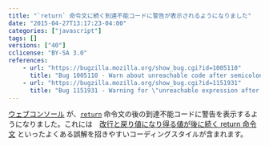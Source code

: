 ```yaml
---
title: "`return` 命令文に続く到達不能コードに警告が表示されるようになりました"
date: "2015-04-27T13:17:23-04:00"
categories: ["javascript"]
tags: []
versions: ["40"]
cclicense: "BY-SA 3.0"
references:
    - url: "https://bugzilla.mozilla.org/show_bug.cgi?id=1005110"
      title: "Bug 1005110 - Warn about unreachable code after semicolon-less return statement"
    - url: "https://bugzilla.mozilla.org/show_bug.cgi?id=1151931"
      title: "Bug 1151931 - Warning for \"unreachable expression after semicolon-less return statement\" triggers incorrectly (braceless if, ASI)"
---
```

[ウェブコンソール](https://developer.mozilla.org/ja/docs/Tools/Web_Console) が、[`return`](https://developer.mozilla.org/ja/docs/Web/JavaScript/Reference/Statements/return) 命令文の後の到達不能コードに警告を表示するようになりました。これには　[改行と戻り値になり得る値が後に続く return 命令文](https://developer.mozilla.org/ja/docs/Web/JavaScript/Reference/Statements/return#Automatic_semicolon_insertion) といったよくある誤解を招きやすいコーディングスタイルが含まれます。
